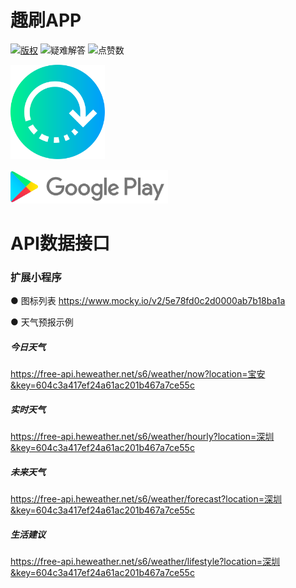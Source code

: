 # 趣刷APP
[![版权](https://img.shields.io/github/license/Mr-Cai/fun_refresh)](https://raw.githubusercontent.com/Mr-Cai/fun_refresh/master/LICENSE) 
![疑难解答](https://img.shields.io/github/issues/Mr-Cai/fun_refresh)
![点赞数](https://img.shields.io/github/stars/Mr-Cai/fun_refresh)

[<img src="assets/svg/ic_launcher.svg" width="30%" height="30%" alt="启动图标">](https://d.6short.com/funs)  

[<img src="screen/google_play_store.png" width="50%" height="30%">](https://play.google.com/store/apps/details?id=intelligent.fun_refresh)

# API数据接口
### 扩展小程序
● 图标列表
https://www.mocky.io/v2/5e78fd0c2d0000ab7b18ba1a

● 天气预报示例
##### 今日天气
https://free-api.heweather.net/s6/weather/now?location=宝安&key=604c3a417ef24a61ac201b467a7ce55c
##### 实时天气
https://free-api.heweather.net/s6/weather/hourly?location=深圳&key=604c3a417ef24a61ac201b467a7ce55c
##### 未来天气
https://free-api.heweather.net/s6/weather/forecast?location=深圳&key=604c3a417ef24a61ac201b467a7ce55c
##### 生活建议
https://free-api.heweather.net/s6/weather/lifestyle?location=深圳&key=604c3a417ef24a61ac201b467a7ce55c